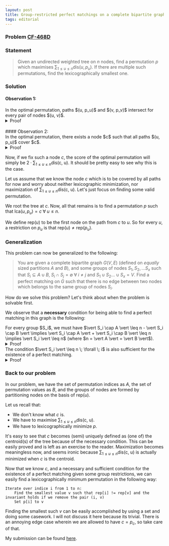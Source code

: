 ```yaml
---
layout: post
title: Group-restricted perfect matchings on a complete bipartite graph (CF-468D)
tags: editorial
---
```


### Problem [CF-468D](https://codeforces.com/problemset/problem/468/D)

### Statement

> Given an undirected weighted tree on $n$ nodes, find a permutation $p$ which maximises $\sum_{1 \leq u \leq n}{\text{dis}(u, p_u)}$. If there are multiple such permutations, find the lexicographically smallest one.

### Solution

#### Observation 1:

<div class = "theorem-box">
In the optimal permutation, paths $(u, p_u)$ and $(v, p_v)$ intersect for every pair of nodes $(u, v)$.
</div>

<details><summary class ="spoiler-summary">Proof</summary>
<div class = "spoiler-content">
Assume that the two paths do not intersect for some optimal $p$. If we swap $p_u$ and $p_v$, the two paths now intersect and the score strictly increases. So $p$ wasn't optimal.
</div>
</details>
<br>
#### Observation 2:

<div class = "theorem-box">
In the optimal permutation, there exists a node $c$ such that all paths $(u, p_u)$ cover $c$.
</div>

<details><summary class ="spoiler-summary">Proof</summary>
<div class = "spoiler-content">
<ul>
<li>We know that every pair of paths must intersect. </li>
<li> Let us root the tree at node $1$. 
Now, there can be atmost one child $v$ such that there exists some path in the subtree of $v$ which doesn't come out of the subtree (touch 1) (Since if there are multiple such child nodes, the paths completely contained in their subtrees wouldn't intersect). </li>
<li>
If there is no such child node, then $1$ is the node $c$.
Otherwise, if there is such a child node $v$, we travel down to it and repeat the same process. </li>
</ul>

Since this traversal definitely ends at some point of time (it will eventually travel down to a leaf where there will trivially be no such child $v$), we will always find such a $c$ for an optimal permutation $p$.
</div>
</details>

Now, if we fix such a node $c$, the score of the optimal permutation will simply be $2 \cdot \sum_{1 \leq u \leq n} {\text{dis(c, u)}}$. It should be pretty easy to see why this is the case. 


Let us assume that we know the node $c$ which is to be covered by all paths for now and worry about neither lexicographic minimization, nor maximization of $\sum_{1 \leq u \leq n} {\text{dis(c, u)}}$. Let's just focus on finding some valid permutation.

We root the tree at $c$. Now, all that remains is to find a permutation $p$ such that $\text{lca}(u, p_u) = c \; \forall \; u \leq n$.

We define $\text{rep}(u)$ to be the first node on the path from $c$ to $u$. So for every $u$, a restriction on $p_u$ is that $\text{rep}(u) \neq \text{rep} (p_u)$. 

### Generalization

This problem can now be generalized to the following:

> You are given a complete bipartite graph $G(V, E)$ (defined on *equally* sized partitions $A$ and $B$), and some groups of nodes $S_1, S_2, \dots S_x$ such that $S_i \subseteq A \cup B$, $S_i \cap S_j = \emptyset \; \forall \; i \neq j$ and $S_1 \cup S_2 \dots \cup S_x = V$. Find a perfect matching on $G$ such that there is no edge between two nodes which belongs to the same group of nodes $S_i$.

How do we solve this problem? Let's think about when the problem is solvable first.

We observe that a **necessary** condition for being able to find a perfect matching in this graph is the following:

<div class = "theorem-box">
For every group $S_i$, we must have $\vert S_i \cap A \vert \leq n - \vert S_i \cap B \vert             \implies \vert S_i \cap A \vert +  \vert S_i \cap B \vert \leq n               \implies \vert S_i \vert \leq n$ (where $n = \vert A \vert = \vert B \vert$).
</div>

<details><summary class ="spoiler-summary">Proof</summary>
<div class = "spoiler-content">
Assume that $\vert S_i \cap A \vert > n - \vert S_i \cap B \vert$, this would mean that it wouldn't be possible to assign a valid node from $B$ to every node in $\vert S_i \cap A \vert$. Therefore, a perfect matching wouldn't exist. 
</div>
</details>

<div class = "theorem-box">
The condition $\vert S_i \vert \leq n \; \forall \; i$ is also sufficient for the existence of a perfect matching.
</div>

<details><summary class ="spoiler-summary">Proof</summary>
<div class = "spoiler-content">
Let's assume that the condition is initially satisfied. Now, we can always remove a pair of nodes $(a, b), a \in A, b \in B$ from $A$ and $B$, and add an edge from between them, such that the condition is satisfied for $n = \vert A \vert - 1$ too (it holds as an invariant after every move).

How to remove such an edge? We only have to ensure that any $S_i$ with $S_i = \vert n \vert$ has a vertice removed from it. There can be at most two such groups.

Cases:
<ol>
<li> Two such groups: remove one vertex from both of them (such that one belongs to $A$ and one belongs to $B$). It's always possible to remove such a pair. </li>
<li> One such group: remove one vertex from this group and one from any other group. </li>
<li> No such group: remove a pair of vertices from two different groups </li>
</ol>


We repeatedly perform this operation until all sets are empty, and obtain a perfect matching.
</div>
</details>

### Back to our problem

In our problem, we have the set of permutation indices as $A$, the set of permutation values as $B$, and the groups of nodes are formed by partitioning nodes on the basis of $\text{rep}(u)$.


Let us recall that:

- We don't know what $c$ is.
- We have to maximise  $\sum_{1 \leq u \leq n} {\text{dis(c, u)}}$.
- We have to lexicographically minimize $p$.

It's easy to see that $c$ becomes (semi) uniquely defined as (one of) the centroid(s) of the tree because of the necessary condition. This can be easily proved and is left as an exercise to the reader. Maximization becomes meaningless now, and seems ironic because $\sum_{1 \leq u \leq n} {\text{dis(c, u)}}$ is actually minimized when $c$ is the centroid. 

Now that we know $c$,  and a necessary and sufficient condition for the existence of a perfect matching given some group restrictions, we can easily find a lexicographically minimum permutation in the following way:

```
Iterate over indice i from 1 to n:
    Find the smallest value v such that rep[i] != rep[v] and the invariant holds if we remove the pair (i, v) 
    Set p[i] to v
```

Finding the smallest such $v$ can be easily accomplished by using a set and doing some casework. I will not discuss it here because its trivial. There is an annoying edge case wherein we are allowed to have $c = p_c$, so take care of that.


My submission can be found [here](https://codeforces.com/contest/468/submission/277773412).